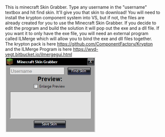 This is minecraft Skin Grabber. Type any username in the "username" textbox and hit find skin. It'll give you that skin to download!
You will need to install the krypton component system into VS, but if not, the files are already created for you to use the Minecraft Skin Grabber. If you decide to edit the program and build the solution it will pop out the exe and a dll file. If you want it to only have the exe file, you will need an external program called ILMerge which will allow you to bind the exe and dll files together. The krypton pack is here https://github.com/ComponentFactory/Krypton and the ILMerge Program is here https://wvd-vegt.bitbucket.io/ilmergegui.html
<img src="https://raw.githubusercontent.com/roast247/minecraftstealer/main/Minecraft%20Skin%20Grabber.png">

